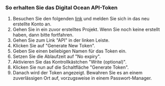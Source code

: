 ### So erhalten Sie das Digital Ocean API-Token
1. Besuchen Sie den folgenden [link](https://cloud.digitalocean.com/) und melden Sie sich
     in das neu erstellte Konto an.
2. Gehen Sie in ein zuvor erstelltes Projekt. Wenn Sie noch keine erstellt haben,
     dann bitte fortfahren.
3. Gehen Sie zum Link "API" in der linken Leiste.
4. Klicken Sie auf "Generate New Token".
5. Geben Sie einen beliebigen Namen für das Token ein.
6. Setzen Sie die Ablaufzeit auf "No expiry".
7. Aktivieren Sie das Kontrollkästchen "Write (optional)".
8. Klicken Sie nun auf die Schaltfläche "Generate Token".
9. Danach wird der Token angezeigt. Bewahren Sie es an einem zuverlässigen Ort auf, vorzugsweise in einem Passwort-Manager.